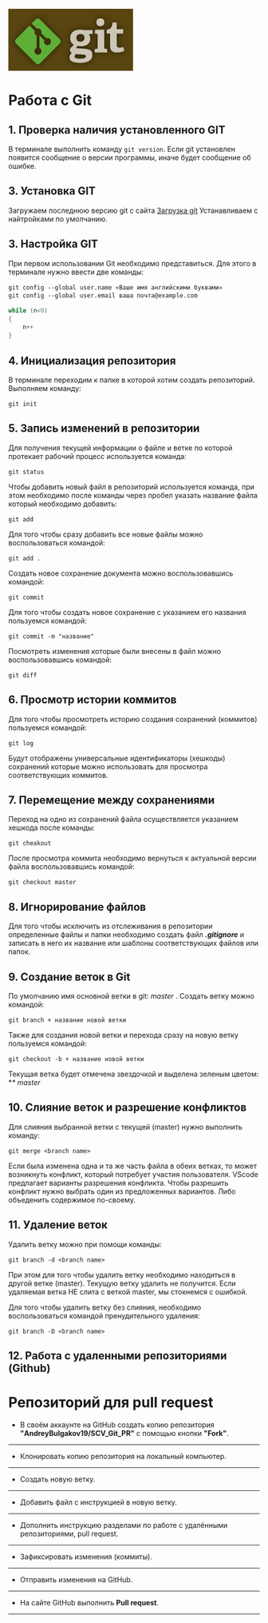 ![LOGO](git.png)
# Работа с Git
## 1. Проверка наличия установленного GIT
В терминале выполнить команду `git version`.
Если git установлен появится сообщение о версии программы, иначе будет сообщение об ошибке.
## 3. Установка GIT
Загружаем последнюю версию git с сайта [Загрузка git](https://git-scm.com/)
Устанавливаем с найтройками по умолчанию.
## 3. Настройка GIT
При первом использовании Git необходимо представиться. Для этого в терминале нужно ввести две команды: 
```
git config --global user.name «Ваше имя английскими буквами»
git config --global user.email ваша почта@example.com
```
```c#
while (n<0) 
{
    n++
}
```
## 4. Инициализация репозитория
В терминале переходим к папке в которой хотим создать репозиторий. Выполняем команду: 
```
git init
```
## 5. Запись изменений в репозитории
Для получения текущей информации о файле и ветке по которой протекает рабочий процесс используется команда:
```
git status
```
Чтобы добавить новый файл в репозиторий используется команда, при этом необходимо после команды через пробел указать название файла который необходимо добавить:
```
git add
```
Для того чтобы сразу добавить все новые файлы можно воспользоваться командой:
```
git add .
```
Создать новое сохранение документа можно воспользовавшись командой:
```
git commit
```
Для того чтобы создать новое сохранение с указанием его названия пользуемся командой:
```
git commit -m "название"
```
Посмотреть изменения которые были внесены в файл можно воспользовавшись командой:
```
git diff
```
## 6. Просмотр истории коммитов
Для того чтобы просмотреть историю создания сохранений (коммитов) пользуемся командой:
```
git log
```
Будут отображены универсальные идентификаторы (хешкоды) сохранений которые можно использовать для просмотра соответствующих коммитов.
## 7. Перемещение между сохранениями
Переход на одно из сохранений файла осуществляется указанием хешкода после команды:
```
git cheakout 
```
После просмотра коммита необходимо вернуться к актуальной версии файла воспользовавшись командой:
``` 
git checkout master
```
## 8. Игнорирование файлов
Для того чтобы исключить из отслеживания в репозитории определенные файлы и папки необходимо создать файл ***.gitignore*** и записать в него их название или шаблоны соответствующих файлов или папок.
## 9. Создание веток в Git
По умолчанию имя основной ветки в git: *master* .
Создать ветку можно командой: 
```
git branch + название новой ветки
```
Также для создания новой ветки и перехода сразу на новую ветку пользуемся командой:
```
git checkout -b + название новой ветки
```
Текущая ветка будет отмечена звездочкой и выделена зеленым цветом: **\* master*
## 10. Слияние веток и разрешение конфликтов
Для слияния выбранной ветки с текущей (master) нужно выполнить команду:
```
git merge <branch name>
```
Если была изменена одна и та же часть файла в обеих ветках, то может возникнуть конфликт, который потребует участия пользователя.
VScode предлагает варианты разрешения конфликта.
Чтобы разрешить конфликт нужно выбрать один из предложенных вариантов. Либо объеденить содержимое по-своему.
## 11. Удаление веток
Удалить ветку можно при помощи команды:
```
git branch -d <branch name>
```
При этом для того чтобы удалить ветку необходимо находиться в другой ветке (master). Текущую ветку удалить не получится. Если удаляемая ветка НЕ слита с веткой master, мы стокнемся с ошибкой.

Для того чтобы удалить ветку без слияния, необходимо воспользоваться командой пренудительного удаления:
```
git branch -D <branch name>
```
## 12. Работа с удаленными репозиториями (Github)
# Репозиторий для **pull request**
* В своём аккаунте на GitHub создать копию репозитория **"AndreyBulgakov19/SCV_Git_PR"** с помощью кнопки **"Fork"**.
---
* Клонировать копию репозитория на локальный компьютер.
---
* Создать новую ветку.
---
* Добавить файл с инструкцией в новую ветку.
---
* Дополнить инструкцию разделами по работе с удалёнными репозиториями, pull request.
---
* Зафиксировать изменения (коммиты).
---
* Отправить изменения на GitHub.
---
* На сайте GitHub выполнить **Pull request**.
---

